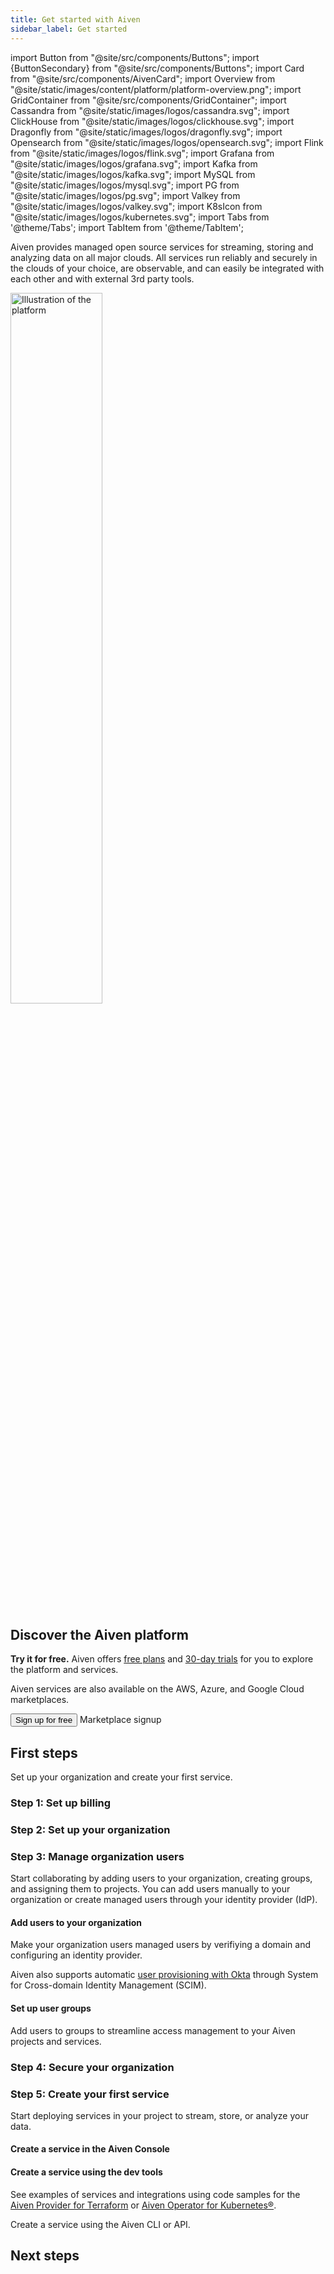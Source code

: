 ```yaml
---
title: Get started with Aiven
sidebar_label: Get started
---
```


import Button from "@site/src/components/Buttons";
import {ButtonSecondary} from "@site/src/components/Buttons";
import Card from "@site/src/components/AivenCard";
import Overview from "@site/static/images/content/platform/platform-overview.png";
import GridContainer from "@site/src/components/GridContainer";
import Cassandra from "@site/static/images/logos/cassandra.svg";
import ClickHouse from "@site/static/images/logos/clickhouse.svg";
import Dragonfly from "@site/static/images/logos/dragonfly.svg";
import Opensearch from "@site/static/images/logos/opensearch.svg";
import Flink from "@site/static/images/logos/flink.svg";
import Grafana from "@site/static/images/logos/grafana.svg";
import Kafka from "@site/static/images/logos/kafka.svg";
import MySQL from "@site/static/images/logos/mysql.svg";
import PG from "@site/static/images/logos/pg.svg";
import Valkey from "@site/static/images/logos/valkey.svg";
import K8sIcon from "@site/static/images/logos/kubernetes.svg";
import Tabs from '@theme/Tabs';
import TabItem from '@theme/TabItem';

<!-- vale off -->

Aiven provides managed open source services for streaming, storing and analyzing data on all major clouds.
All services run reliably and securely in the clouds of your choice, are observable, and can easily be integrated with each other and with external 3rd party tools.

<img src={Overview} className="centered" alt="Illustration of the platform" width="54%" />

## Discover the Aiven platform

**Try it for free.** Aiven offers [free plans](/docs/platform/concepts/free-plan) and
[30-day trials](/docs/platform/concepts/free-trial) for you to explore the platform and services.

Aiven services are also available on the AWS, Azure, and Google Cloud marketplaces.

<GridContainer columns="3">
  <Button to="https://console.aiven.io/signup">Sign up for free</Button>
  <ButtonSecondary to="/docs/marketplace-setup">Marketplace signup</ButtonSecondary>
</GridContainer>

## First steps

Set up your organization and create your first service.

### Step 1: Set up billing

<GridContainer columns={3}>
    <Card
      to="/docs/platform/concepts/billing-and-payment"
      iconName="book"
      title="Billing overview"
      description="Learn how billing and payments work."
    />
    <Card
      to="/docs/platform/howto/manage-payment-card"
      iconName="clipboardCheck"
      title="Create a payment method"
      description="Add a credit card to pay for your Aiven services."
    />
    <Card
      to="/docs/platform/howto/use-billing-groups"
      iconName="clipboardCheck"
      title="Configure your billing group"
      description="Add your payment method and other details to the default
      billing group."
    />
</GridContainer>

### Step 2: Set up your organization

<GridContainer columns={3}>
     <Card
      to="/docs/platform/concepts/orgs-units-projects"
      iconName="book"
      title="Organizations overview"
      description="Learn about organizing your resources with organizations, units,
      and projects."
    />
    <Card
      to="/docs/tools/aiven-console/howto/create-orgs-and-units"
      iconName="clipboard"
      title="Optional: Create organizational units"
      description="Use units to group your Aiven projects."
    />
    <Card
      to="/docs/platform/howto/manage-project"
      iconName="clipboardCheck"
      title="Create projects"
      description="Create projects in your organization or units
      to hold your Aiven services."
    />
</GridContainer>

<GridContainer columns={3}>
  <Card
    to="https://github.com/aiven/terraform-provider-aiven/blob/main/examples/organization/README.md"
    iconName="terraform"
    title="Organization setup with Terraform"
    description="Follow an example to set up your organization using
    the Aiven Provider for Terraform."
  />
</GridContainer>

### Step 3: Manage organization users

Start collaborating by adding users to your organization, creating  groups, and
assigning them to projects. You can add users manually to your organization or
create managed users through your identity provider (IdP).

#### Add users to your organization

<Tabs groupId="manual">
<TabItem value="1" label="Add users manually" default>

<GridContainer columns={3}>
    <Card
      to="/docs/platform/howto/manage-org-users"
      iconName="clipboardCheck"
      title="Invite users to your organization"
      description="Email your team invites to join your organization on Aiven."
    />
</GridContainer>
</TabItem>

<TabItem value="2" label="Create managed users" default>

Make your organization users managed users by verifiying a domain and configuring an
identity provider.

Aiven also supports automatic
[user provisioning with Okta](/docs/platform/howto/saml/add-okta-idp)
through System for Cross-domain Identity Management (SCIM).

<GridContainer columns={3}>
      <Card
      to="/docs/platform/concepts/managed-users"
      iconName="book"
      title="Managed users"
      description="Understand the benefits of managed users."
    />
    <Card
      to="/docs/platform/howto/manage-domains"
      iconName="clipboardCheck"
      title="Add a domain"
      description="Add a verified domain to your organization
      using a DNS TXT record or HTML file."
    />
    <Card
      to="/docs/platform/howto/saml/add-identity-providers"
      iconName="clipboardCheck"
      title="Add an identity provider"
      description="Let your users access Aiven through your preferred IdP."
    />
</GridContainer>
</TabItem>
</Tabs>

#### Set up user groups

Add users to groups to streamline access management to your Aiven projects and services.

<GridContainer columns={3}>
    <Card
      to="/docs/platform/howto/manage-groups"
      iconName="clipboardCheck"
      title="Create groups"
      description="Create and add users to groups."
    />
    <Card
      to="/docs/platform/howto/manage-permissions"
      iconName="clipboardCheck"
      title="Give groups acess to projects"
      description="Grant roles and permissions to a group of users to access a project
      and its services."
    />
</GridContainer>

<GridContainer columns={3}>
  <Card
    to="https://github.com/aiven/terraform-provider-aiven/tree/main/examples/get-started"
    iconName="terraform"
    title="Create and assign groups with Terraform"
    description="Follow an example to create a user group and give it access to
    a project."
  />
</GridContainer>

### Step 4: Secure your organization

<GridContainer columns={3}>
     <Card
      to="/docs/platform/howto/set-authentication-policies"
      iconName="clipboardCheck"
      title="Configure an authentication policy"
      description="Determine how your organization users log in and use tokens."
    />
    <Card
      to="/docs/platform/concepts/permissions"
      iconName="book"
      title="Permissions and roles"
      description="Learn how access is controlled at the organization, project, and
      service level."
    />
    <Card
      to="/docs/platform/howto/make-super-admin"
      iconName="clipboard"
      title="Manage super admin"
      description="Control who can manage the organization, its billing, and all
      projects."
    />
    <Card
      to="/docs/platform/concepts/application-users"
      iconName="book"
      title="Application users"
      description="Learn how application users provide more secure
      programmatic access to the Aiven platform."
    />
    <Card
      to="/docs/platform/howto/manage-application-users"
      iconName="clipboard"
      title="Create application users"
      description="Use application users to access the Aiven API,
      Terraform Provider, CLI, and Kubernetes Operator."
    />
    <Card
      to="/docs/platform/howto/manage-vpc-peering"
      iconName="clipboard"
      title="Create a virtual private cloud"
      description="Connect private networks with each other without going
      through the public internet."
    />
</GridContainer>

### Step 5: Create your first service

Start deploying services in your project to stream, store, or analyze your data.

#### Create a service in the Aiven Console

<GridContainer columns={3}>
  <Card
      to="/docs/products/services"
      iconName="book"
      title="View all services"
      description="Choose a service to learn more about it."
  />
  <Card
    to="/docs/platform/howto/create_new_service"
    iconName="clipboardCheck"
    title="Create a service"
    description="Create your first Aiven service."
  />
  <Card
    to="/docs/platform/howto/list-service"
    iconName="book"
    title="Manage your services"
    description="Learn about backups, maintenance, service resources, and more."
  />
</GridContainer>

#### Create a service using the dev tools

See examples of services and integrations using code samples for the
[Aiven Provider for Terraform](/docs/tools/terraform) or
[Aiven Operator for Kubernetes®](/docs/tools/kubernetes).

<GridContainer columns={2}>
     <Card
      to="https://github.com/Aiven-Open/terraform-example-projects"
      iconName="terraform"
      title="Aiven Provider for Terraform examples"
    />
    <Card
      to="https://aiven.github.io/aiven-operator/resources/project.html"
      iconComponent={K8sIcon}
      title="Aiven Operator for Kubernetes® examples"
    />
</GridContainer>

Create a service using the Aiven CLI or API.

<GridContainer columns={2}>
     <Card
      to="/docs/tools/cli/service-cli#avn-cli-service-create"
      iconName="code"
      title="Aiven CLI"
    />
    <Card
      to="https://api.aiven.io/doc/#tag/Service/operation/ServiceCreate"
      iconName="code"
      title="Aiven API"
    />
</GridContainer>

## Next steps

<GridContainer columns={3}>
     <Card
      to="/docs/tools/aiven-console"
      iconName="book"
      title="Explore Aiven Console"
    />
    <Card
      to="https://api.aiven.io/doc/#tag/Service/operation/ServiceCreate"
      iconName="book"
      title="Read about cloud security"
    />
        <Card
      to="https://api.aiven.io/doc/#tag/Service/operation/ServiceCreate"
      iconName="book"
      title="Integrate your services"
    />
</GridContainer>
